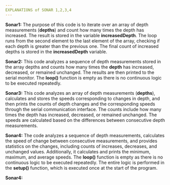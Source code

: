 ```yaml
---
EXPLANATIONS of SONAR 1,2,3,4
---
```


**Sonar1:** The purpose of this code is to iterate over an array of depth measurements (**depths**) and count how many times the depth has increased. 
The result is stored in the variable **increasedDepth**. The loop runs from the second element to the last element of the array, checking if each depth is greater than the previous one. 
The final count of increased depths is stored in the **increasedDepth** variable.


**Sonar2:** This code analyzes a sequence of depth measurements stored in the array depths and counts how many times the **depth** has increased, decreased, or remained unchanged. 
The results are then printed to the serial monitor. The **loop()** function is empty as there is no continuous logic to be executed repeatedly.


**Sonar3:** This code analyzes an array of depth measurements (**depths**), calculates and stores the speeds corresponding to changes in depth, 
and then prints the counts of depth changes and the corresponding speeds through the serial communication interface. 
The counts include how many times the depth has increased, decreased, or remained unchanged. The speeds are calculated based on the differences between consecutive depth measurements.


**Sonar4:** The code analyzes a sequence of depth measurements, calculates the speed of change between consecutive measurements, and provides statistics on the changes, 
including counts of increases, decreases, and unchanged values. Additionally, it calculates and prints the minimum, maximum, and average speeds. 
The **loop()** function is empty as there is no continuous logic to be executed repeatedly. The entire logic is performed in the **setup()** function, 
which is executed once at the start of the program.









**Sonar4:**
